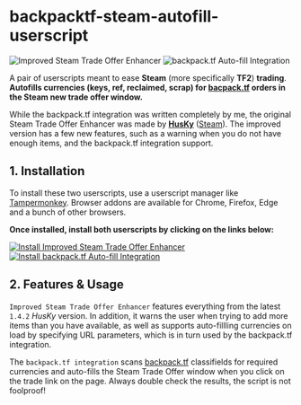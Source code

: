 # backpacktf-steam-autofill-userscript
<div>
    <img alt="Improved Steam Trade Offer Enhancer" src="https://img.shields.io/static/v1?label=Improved%20Steam%20Trade%20Offer%20Enhancer%20version&message=1.5.3&style=flat-square&color=9B9030">
    <img alt="backpack.tf Auto-fill Integration" src="https://img.shields.io/static/v1?label=backpack.tf%20Integration%20version&message=1.0.2&style=flat-square&color=8C71BF">
</div>

A pair of userscripts meant to ease **Steam** (more specifically **TF2**) **trading**. **Autofills currencies (keys, ref, reclaimed, scrap) for [bacpack.tf](https://backpack.tf) orders in the Steam new trade offer window.**

While the backpack.tf integration was written completely by me, the original Steam Trade Offer Enhancer was made by [**HusKy**](https://forums.backpack.tf/topic/17946-script-steam-trade-offer-enhancer/) ([Steam](http://steamcommunity.com/id/H_s_K/)). The improved version has a few new features, such as a warning when you do not have enough items, and the backpack.tf integration support.

## 1. Installation
To install these two userscripts, use a userscript manager like [Tampermonkey](https://www.tampermonkey.net/). Browser addons are available for Chrome, Firefox, Edge and a bunch of other browsers.

**Once installed, install both userscripts by clicking on the links below:**
<div>
    <a href="https://raw.githubusercontent.com/DefaultSimon/backpacktf-steam-autofill-userscript/master/improved-steam-trade-offer-enhancer.user.js">
        <img alt="Install Improved Steam Trade Offer Enhancer" src="https://img.shields.io/static/v1?label=install&message=Improved%20Steam%20Trade%20Offer%20Enhancer&style=for-the-badge&color=4386bc">
    </a>
    <a href="https://raw.githubusercontent.com/DefaultSimon/backpacktf-steam-autofill-userscript/master/backpacktf-improved-trade-integration.user.js">
        <img alt="Install backpack.tf Auto-fill Integration" src="https://img.shields.io/static/v1?label=install&message=backpack.tf%20Auto-fill%20Integration&style=for-the-badge&color=C76F38">
    </a>
</div>

## 2. Features & Usage
`Improved Steam Trade Offer Enhancer` features everything from the latest `1.4.2` *HusKy* version. In addition, it warns the user when trying to add more items than you have available, as well as supports auto-fillling currencies on load by specifying URL parameters, which is in turn used by the backpack.tf integration.

The `backpack.tf integration` scans [backpack.tf](https://backpack.tf) classifields for required currencies and auto-fills the Steam Trade Offer window when you click on the trade link on the page. Always double check the results, the script is not foolproof!
